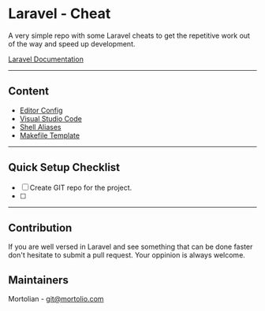 # Laravel - Cheat

A very simple repo with some Laravel cheats to get the repetitive work out of the way and speed up development.

[Laravel Documentation](https://laravel.com/docs)

---

## Content

- [Editor Config](documentation/editorconfig.md)
- [Visual Studio Code](documentation/visual-studio-code-setup.md)
- [Shell Aliases](documentation/shell-aliases.md)
- [Makefile Template](documentation/makefile.md)

---

## Quick Setup Checklist

- [ ] Create GIT repo for the project.
- [ ]

---

## Contribution

If you are well versed in Laravel and see something that can be done faster don't hesitate to submit a pull request. Your oppinion is always welcome.

## Maintainers

Mortolian - <git@mortolio.com>
